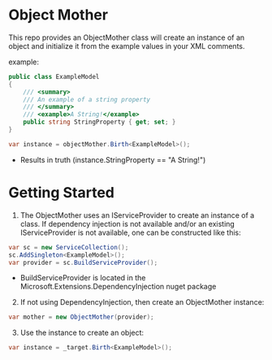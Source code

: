 # Object Mother
This repo provides an ObjectMother class will create an instance of an object and initialize it from the example values in your XML comments.

example:
```cs
public class ExampleModel
{
	/// <summary>
	/// An example of a string property
	/// </summary>
	/// <example>A String!</example>
	public string StringProperty { get; set; }
}

var instance = objectMother.Birth<ExampleModel>();
```
* Results in truth (instance.StringProperty == "A String!")

# Getting Started

1. The ObjectMother uses an IServiceProvider to create an instance of a class. If dependency injection is not available and/or an existing IServiceProvider is not available, one can be constructed like this:

```cs
var sc = new ServiceCollection();
sc.AddSingleton<ExampleModel>();
var provider = sc.BuildServiceProvider();
```
* BuildServiceProvider is located in the Microsoft.Extensions.DependencyInjection nuget package

2. If not using DependencyInjection, then create an ObjectMother instance:
```cs
var mother = new ObjectMother(provider);
```

3. Use the instance to create an object:
```cs
var instance = _target.Birth<ExampleModel>();
```

